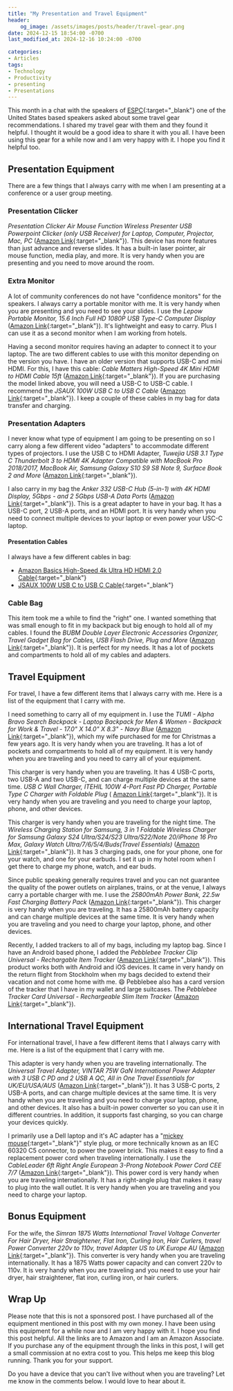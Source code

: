 ```yaml
---
title: "My Presentation and Travel Equipment"
header:
    og_image: /assets/images/posts/header/travel-gear.png
date: 2024-12-15 18:54:00 -0700
last_modified_at: 2024-12-16 10:24:00 -0700

categories:
- Articles
tags:
- Technology
- Productivity
- presenting
- Presentations
---
```

This month in a chat with the speakers of [ESPC](https://www.sharepointeurope.com/){:target="_blank"} one of the United States based speakers asked about some travel gear recommendations. I shared my travel gear with them and they found it helpful. I thought it would be a good idea to share it with you all. I have been using this gear for a while now and I am very happy with it. I hope you find it helpful too.

## Presentation Equipment

There are a few things that I always carry with me when I am presenting at a conference or a user group meeting. 

### Presentation Clicker

*Presentation Clicker Air Mouse Function Wireless Presenter USB Powerpoint Clicker (only USB Receiver) for Laptop, Computer, Projector, Mac, PC* ([Amazon Link](https://amzn.to/3DerKxb){:target="_blank"}). This device has more features than just advance and reverse slides. It has a built-in laser pointer, air mouse function, media play, and more. It is very handy when you are presenting and you need to move around the room.

### Extra Monitor

A lot of community conferences do not have "confidence monitors" for the speakers. I always carry a portable monitor with me. It is very handy when you are presenting and you need to see your slides. I use the *Lepow Portable Monitor, 15.6 Inch Full HD 1080P USB Type-C Computer Display* ([Amazon Link](https://amzn.to/41AnRwP){:target="_blank"}). It's lightweight and easy to carry. Plus I can use it as a second monitor when I am working from hotels.

Having a second monitor requires having an adapter to connect it to your laptop. The are two different cables to use with this monitor depending on the version you have.  I have an older version that supports USB-C and mini HDMI. For this, I have this cable: *Cable Matters High-Speed 4K Mini HDMI to HDMI Cable 15ft* ([Amazon Link](https://amzn.to/3ZvrnFO){:target="_blank"}). If you are purchasing the model linked above, you will need a USB-C to USB-C cable. I recommend the *JSAUX 100W USB C to USB C Cable* ([Amazon Link](https://amzn.to/3DkujxN){:target="_blank"}). I keep a couple of these cables in my bag for data transfer and charging.

### Presentation Adapters

I never know what type of equipment I am going to be presenting on so I carry along a few different video "adapters" to accommodate different types of projectors. I use the USB C to HDMI Adapter, *Tuwejia USB 3.1 Type C Thunderbolt 3 to HDMI 4K Adapter Compatible with MacBook Pro 2018/2017, MacBook Air, Samsung Galaxy S10 S9 S8 Note 9, Surface Book 2 and More* ([Amazon Link](https://amzn.to/4glrEmg){:target="_blank"}).

I also carry in my bag the *Anker 332 USB-C Hub (5-in-1) with 4K HDMI Display, 5Gbps - and 2 5Gbps USB-A Data Ports* ([Amazon Link](https://amzn.to/41TUaaf){:target="_blank"}). This is a great adapter to have in your bag. It has a USB-C port, 2 USB-A ports, and an HDMI port. It is very handy when you need to connect multiple devices to your laptop or even power your USC-C laptop.

#### Presentation Cables

I always have a few different cables in bag:

* [Amazon Basics High-Speed 4k Ultra HD HDMI 2.0 Cable](https://amzn.to/49Cf9zS){:target="_blank"}
* [JSAUX 100W USB C to USB C Cable](https://amzn.to/3DkujxN){:target="_blank"}

### Cable Bag

This item took me a while to find the "right" one. I wanted something that was small enough to fit in my backpack but big enough to hold all of my cables. I found the *BUBM Double Layer Electronic Accessories Organizer, Travel Gadget Bag for Cables, USB Flash Drive, Plug and More* ([Amazon Link](https://amzn.to/4iFPkmD){:target="_blank"}). It is perfect for my needs. It has a lot of pockets and compartments to hold all of my cables and adapters.

## Travel Equipment

For travel, I have a few different items that I always carry with me. Here is a list of the equipment that I carry with me.

I need something to carry all of my equipment in. I use the *TUMI - Alpha Bravo Search Backpack - Laptop Backpack for Men & Women - Backpack for Work & Travel - 17.0" X 14.0" X 8.3" - Navy Blue* ([Amazon Link](https://amzn.to/3P0ia3H){:target="_blank"}), which my wife purchased for me for Christmas a few years ago. It is very handy when you are traveling. It has a lot of pockets and compartments to hold all of my equipment. It is very handy when you are traveling and you need to carry all of your equipment.

This charger is very handy when you are traveling. It has 4 USB-C ports, two USB-A and two USB-C, and can charge multiple devices at the same time. *USB C Wall Charger, ITEHIL 100W 4-Port Fast PD Charger, Portable Type C Charger with Foldable Plug* ( [Amazon Link](https://amzn.to/49AtQDP){:target="_blank"}). It is very handy when you are traveling and you need to charge your laptop, phone, and other devices.

This charger is very handy when you are traveling for the night time. The *Wireless Charging Station for Samsung, 3 in 1 Foldable Wireless Charger for Samsung Galaxy S24 Ultra/S24/S23 Ultra/S22/Note 20/iPhone 16 Pro Max, Galaxy Watch Ultra/7/6/5/4/Buds(Travel Essentials)* ([Amazon Link](https://amzn.to/3ZTr49f){:target="_blank"}). It has 3 charging pads, one for your phone, one for your watch, and one for your earbuds. I set it up in my hotel room when I get there to charge my phone, watch, and ear buds.

Since public speaking generally requires travel and you can not guarantee the quality of the power outlets on airplanes, trains, or at the venue, I always carry a portable charger with me. I use the *25800mAh Power Bank, 22.5w Fast Charging Battery Pack* ([Amazon Link](https://amzn.to/49HvRhC){:target="_blank"}). This charger is very handy when you are traveling. It has a 25800mAh battery capacity and can charge multiple devices at the same time. It is very handy when you are traveling and you need to charge your laptop, phone, and other devices.

Recently, I added trackers to all of my bags, including my laptop bag.  Since I have an Android based phone, I added the *Pebblebee Tracker Clip Universal - Rechargable Item Tracker* ([Amazon Link](https://amzn.to/3ZVfNVW){:target="_blank"}). This product works both with Android and iOS devices. It came in very handy on the return flight from Stockholm when my bags decided to extend their vacation and not come home with me. :smile: Pebblebee also has a card version of the tracker that I have in my wallet and large suitcases. The *Pebblebee Tracker Card Universal - Rechargeable Slim Item Tracker* ([Amazon Link](https://amzn.to/4gdMDHm){:target="_blank"}).

## International Travel Equipment

For international travel, I have a few different items that I always carry with me. Here is a list of the equipment that I carry with me.

This adapter is very handy when you are traveling internationally. The *Universal Travel Adapter, VINTAR 75W GaN International Power Adapter with 3 USB C PD and 2 USB A QC, All in One Travel Essentials for UK/EU/USA/AUS* ([Amazon Link](https://amzn.to/41zVq1O){:target="_blank"}). It has 3 USB-C ports, 2 USB-A ports, and can charge multiple devices at the same time. It is very handy when you are traveling and you need to charge your laptop, phone, and other devices. It also has a built-in power converter so you can use it in different countries. In addition, it supports fast charging, so you can charge your devices quickly.

I primarily use a Dell laptop and it's AC adapter has a "[mickey mouse](https://en.wikipedia.org/wiki/IEC_60320){:target="_blank"}" style plug, or more technically known as an IEC 60320 C5 connector, to power the power brick. This makes it easy to find a replacement power cord when traveling internationally. I use the *CableLeader 6ft Right Angle European 3-Prong Notebook Power Cord CEE 7/7* ([Amazon Link](https://amzn.to/3OX0XrW){:target="_blank"}). This power cord is very handy when you are traveling internationally. It has a right-angle plug that makes it easy to plug into the wall outlet. It is very handy when you are traveling and you need to charge your laptop.

## Bonus Equipment

For the wife, the *Simran 1875 Watts International Travel Voltage Converter For Hair Dryer, Hair Straightener, Flat Iron, Curling Iron, Hair Curlers, travel Power Converter 220v to 110v, travel Adapter US to UK Europe AU* ([Amazon Link](https://amzn.to/4iAicg9){:target="_blank"}). This converter is very handy when you are traveling internationally. It has a 1875 Watts power capacity and can convert 220v to 110v. It is very handy when you are traveling and you need to use your hair dryer, hair straightener, flat iron, curling iron, or hair curlers.

## Wrap Up

Please note that this is not a sponsored post. I have purchased all of the equipment mentioned in this post with my own money. I have been using this equipment for a while now and I am very happy with it. I hope you find this post helpful. All the links are to Amazon and I am an Amazon Associate. If you purchase any of the equipment through the links in this post, I will get a small commission at no extra cost to you. This helps me keep this blog running. Thank you for your support.

Do you have a device that you can't live without when you are traveling? Let me know in the comments below. I would love to hear about it. 
